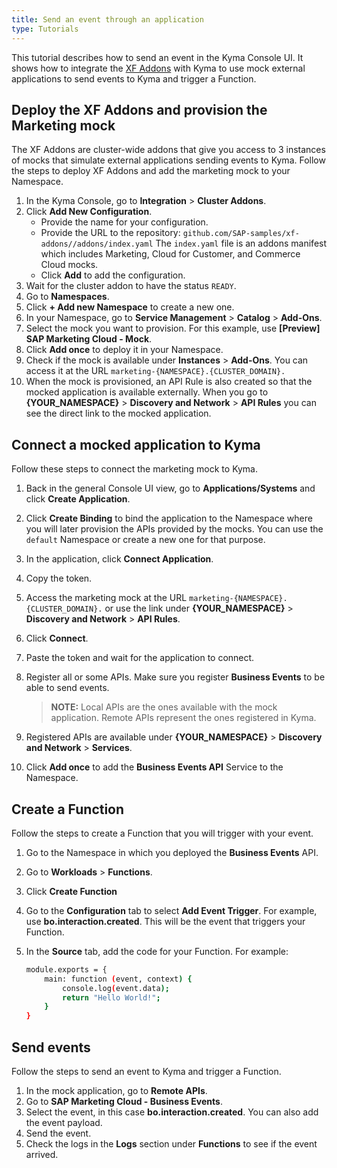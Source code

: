 ```yaml
---
title: Send an event through an application
type: Tutorials
---
```


This tutorial describes how to send an event in the Kyma Console UI. It shows how to integrate the [XF Addons](https://github.com/SAP-samples/xf-addons/tree/master/addons) with Kyma to use mock external applications to send events to Kyma and trigger a Function.

## Deploy the XF Addons and provision the Marketing mock

The XF Addons are cluster-wide addons that give you access to 3 instances of mocks that simulate external applications sending events to Kyma.
Follow the steps to deploy XF Addons and add the marketing mock to your Namespace.

1. In the Kyma Console, go to **Integration** > **Cluster Addons**.
2. Click **Add New Configuration**.
    * Provide the name for your configuration.
    * Provide the URL to the repository: `github.com/SAP-samples/xf-addons//addons/index.yaml` The `index.yaml` file is an addons manifest which includes Marketing, Cloud for Customer, and Commerce Cloud mocks.
    * Click **Add** to add the configuration.
3. Wait for the cluster addon to have the status `READY`.
4. Go to **Namespaces**.
5. Click **+ Add new Namespace** to create a new one.
6. In your Namespace, go to **Service Management** > **Catalog** > **Add-Ons**.
7. Select the mock you want to provision. For this example, use **[Preview] SAP Marketing Cloud - Mock**.
8. Click **Add once** to deploy it in your Namespace.
9. Check if the mock is available under **Instances** > **Add-Ons**. You can access it at the URL `marketing-{NAMESPACE}.{CLUSTER_DOMAIN}.`
10. When the mock is provisioned, an API Rule is also created so that the mocked application is available externally. When you go to **{YOUR_NAMESPACE}** > **Discovery and Network** > **API Rules** you can see the direct link to the mocked application.

## Connect a mocked application to Kyma

Follow these steps to connect the marketing mock to Kyma.

1. Back in the general Console UI view, go to **Applications/Systems** and click **Create Application**.
2. Click **Create Binding** to bind the application to the Namespace where you will later provision the APIs provided by the mocks. You can use the `default` Namespace or create a new one for that purpose.
3. In the application, click **Connect Application**.
4. Copy the token.
5. Access the marketing mock at the URL `marketing-{NAMESPACE}.{CLUSTER_DOMAIN}.` or use the link under **{YOUR_NAMESPACE}** > **Discovery and Network** > **API Rules**.
6. Click **Connect**.
7. Paste the token and wait for the application to connect.
8. Register all or some APIs. Make sure you register **Business Events** to be able to send events.

    >**NOTE:** Local APIs are the ones available with the mock application. Remote APIs represent the ones registered in Kyma.

9. Registered APIs are available under **{YOUR_NAMESPACE}** > **Discovery and Network** > **Services**.
10. Click **Add once** to add the **Business Events API** Service to the Namespace.

##  Create a Function

Follow the steps to create a Function that you will trigger with your event.

1. Go to the Namespace in which you deployed the **Business Events** API.
2. Go to **Workloads** > **Functions**.
3. Click **Create Function**
4. Go to the **Configuration** tab to select **Add Event Trigger**. For example, use **bo.interaction.created**. This will be the event that triggers your Function.
5. In the **Source** tab, add the code for your Function. For example:

    ```bash
    module.exports = {
        main: function (event, context) {
            console.log(event.data);
            return "Hello World!";
        }
    }
    ```

## Send events

Follow the steps to send an event to Kyma and trigger a Function.

1. In the mock application, go to **Remote APIs**.
2. Go to **SAP Marketing Cloud - Business Events**.
3. Select the event, in this case **bo.interaction.created**. You can also add the event payload.
4. Send the event.
5. Check the logs in the **Logs** section under **Functions** to see if the event arrived.
